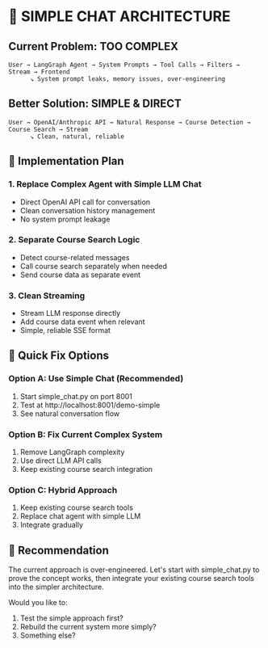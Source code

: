 # 🎯 SIMPLE CHAT ARCHITECTURE

## Current Problem: TOO COMPLEX
```
User → LangGraph Agent → System Prompts → Tool Calls → Filters → Stream → Frontend
      ↘️ System prompt leaks, memory issues, over-engineering
```

## Better Solution: SIMPLE & DIRECT
```
User → OpenAI/Anthropic API → Natural Response → Course Detection → Course Search → Stream
      ↘️ Clean, natural, reliable
```

## 🔧 Implementation Plan

### 1. Replace Complex Agent with Simple LLM Chat
- Direct OpenAI API call for conversation
- Clean conversation history management  
- No system prompt leakage

### 2. Separate Course Search Logic
- Detect course-related messages
- Call course search separately when needed
- Send course data as separate event

### 3. Clean Streaming
- Stream LLM response directly
- Add course data event when relevant
- Simple, reliable SSE format

## 🚀 Quick Fix Options

### Option A: Use Simple Chat (Recommended)
1. Start simple_chat.py on port 8001
2. Test at http://localhost:8001/demo-simple
3. See natural conversation flow

### Option B: Fix Current Complex System
1. Remove LangGraph complexity
2. Use direct LLM API calls
3. Keep existing course search integration

### Option C: Hybrid Approach  
1. Keep existing course search tools
2. Replace chat agent with simple LLM
3. Integrate gradually

## 💭 Recommendation

The current approach is over-engineered. Let's start with simple_chat.py to prove the concept works, then integrate your existing course search tools into the simpler architecture.

Would you like to:
1. Test the simple approach first?
2. Rebuild the current system more simply?
3. Something else?